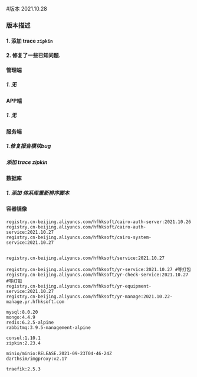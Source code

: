 #版本 2021.10.28

### 版本描述
#### 1. 添加 trace `zipkin`
#### 2. 修复了一些已知问题.

#### 管理端
##### 1. 无

#### APP端
##### 1. 无

#### 服务端
##### 1.修复报告模块bug
##### 添加 trace zipkin 

#### 数据库
##### 1. 添加 体系库重新排序脚本

#### 容器镜像
```text
registry.cn-beijing.aliyuncs.com/hfhksoft/cairo-auth-server:2021.10.26
registry.cn-beijing.aliyuncs.com/hfhksoft/cairo-auth-service:2021.10.27
registry.cn-beijing.aliyuncs.com/hfhksoft/cairo-system-service:2021.10.27


registry.cn-beijing.aliyuncs.com/hfhksoft/service:2021.10.27

registry.cn-beijing.aliyuncs.com/hfhksoft/yr-service:2021.10.27 #等打包
registry.cn-beijing.aliyuncs.com/hfhksoft/yr-check-service:2021.10.27 #等打包
registry.cn-beijing.aliyuncs.com/hfhksoft/yr-equipment-service:2021.10.27
registry.cn-beijing.aliyuncs.com/hfhksoft/yr-manage:2021.10.22-manage.yr.hfhksoft.com 

mysql:8.0.20
mongo:4.4.9
redis:6.2.5-alpine
rabbitmq:3.9.5-management-alpine

consul:1.10.1
zipkin:2.23.4

minio/minio:RELEASE.2021-09-23T04-46-24Z 
darthsim/imgproxy:v2.17

traefik:2.5.3
```